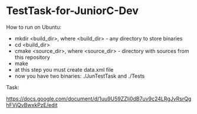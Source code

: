# TestTask-for-JuniorC-Dev

How to run on Ubuntu:

* mkdir <build_dir>, where <build_dir> - any directory to store binaries
* cd <build_dir>
* cmake <source_dir>, where <source_dir> - directory with sources from this repository
* make
* at this step you must create data.xml file
* now you have two binaries: ./JunTestTask and ./Tests


Task:

https://docs.google.com/document/d/1uu9U59ZZlj0dB7uv9c24LRgJvRsrQghFVjQvBwxkPzE/edit

